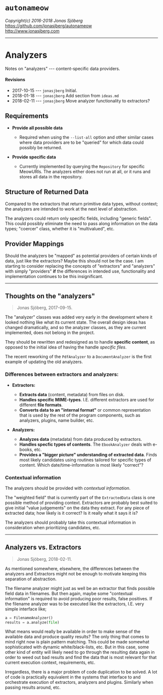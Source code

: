 `autonameow`
============
*Copyright(c) 2016-2018 Jonas Sjöberg*  
<https://github.com/jonasjberg/autonameow>  
<http://www.jonasjberg.com>  

--------------------------------------------------------------------------------

Analyzers
=========
Notes on "analyzers" --- content-specific data providers.

#### Revisions
* 2017-10-15 --- `jonasjberg` Initial.
* 2018-01-18 --- `jonasjberg` Add section from `ideas.md`
* 2018-02-11 --- `jonasjberg` Move analyzer functionality to extractors?


Requirements
------------

* __Provide all possible data__  
    * Required when using the `--list-all` option and other similar cases
      where data providers are to be "queried" for which data could possibly
      be returned.

* __Provide specific data__
    * Currently implemented by querying the `Repository` for specific MeowURIs.
      The analyzers either does not run at all, or it runs and stores all data
      in the repository.


Structure of Returned Data
--------------------------
Compared to the extractors that return primitive data types, without context;
the analyzers are intended to work at the next level of abstraction.

The analyzers could return only specific fields, including "generic fields".
This could possibly eliminate the need to pass along information on the data
types; "coercer" class, whether it is "multivalued", etc.


Provider Mappings
-----------------
Should the analyzers be "mapped" as potential providers of certain kinds of
data, just like the extractors?
Maybe this should not be the case. I am starting to consider replacing the
concepts of "extractors" and "analyzers" with simply "providers" __if__ the
differences in intended use, functionality and implementation continues to be
this insignificant.


--------------------------------------------------------------------------------


Thoughts on the "analyzers"
---------------------------
> Jonas Sjöberg, 2017-09-15.

The "analyzer" classes was added very early in the development where it looked
nothing like what its current state. The overall design ideas has changed
dramatically, and so the analyzer classes, as they are current implemented,
does not belong in the project.

They should be rewritten and redesigned as to handle __specific content__, as
opposed to the initial idea of having the handle *specific files*.

The recent reworking of the `PdfAnalyzer` to a `DocumentAnalyzer` is the first
example of updating the old analyzers.

### Differences between extractors and analyzers:

* __Extractors:__
    * __Extracts data__ (content, metadata) from files on disk.
    * __Handles specific MIME-types__. I.E. different extractors are used for
      different __file formats__.
    * __Converts data to an "internal format"__ or common representation that
      is used by the rest of the program components, such as analyzers,
      plugins, name builder, etc.

* __Analyzers:__
    * __Analyzes data__ (metadata) from data produced by extractors.
    * __Handles specfic types of contents__. The `EbookAnalyzer` deals with
      e-books, etc.
    * __Provides a "bigger picture" understanding of extracted data__.
      Finds most likely candidates using routines tailored for specific types
      of content. Which date/time-information is most likely "correct"?

### Contextual information
The analyzers should be provided with *contextual information*.

The "weighted field" that is currently part of the `ExtractedData` class is one
possible method of providing context.
Extractors are probably best suited to give initial "value judgements" on the
data they extract. For any piece of extracted data; how likely is it correct?
Is it really what it says it is?

The analyzers should probably take this contextual information in consideration
when prioritizing candidates, etc.


--------------------------------------------------------------------------------


Analyzers vs. Extractors
------------------------
> Jonas Sjöberg, 2018-02-11.

As mentioned somewhere, elsewhere, the differences between the analyzers and
Extractors might not be enough to motivate keeping this separation of
abstraction.

The filename analyzer might just as well be an extractor that finds possible
field data in filenames. But then again, maybe some "contextual information" is
required to avoid producing poor results, false positives.  If the filename
analyzer was to be executed like the extractors, I.E. very simple interface
like;

```python
a = FilenameAnalyzer()
results = a.analyze(file)
```

What means would really be available in order to make sense of the available
data and produce quality results? The only thing that comes to mind right now
is plain pattern matching. This could be made somewhat sophisticated with
dynamic white/black-lists, etc. But in this case, some other kind of entity
will likely need to go through the resulting data again in order to weed out
bad results and find the data that is most relevant for that current execution
context, requirements, etc.

Irregardless, there is a major problem of code duplication to be solved.  A lot
of code is practically equivalent in the systems that interface to and
orchestrate execution of extractors, analyzers and plugins. Similarly when
passing results around, etc.
